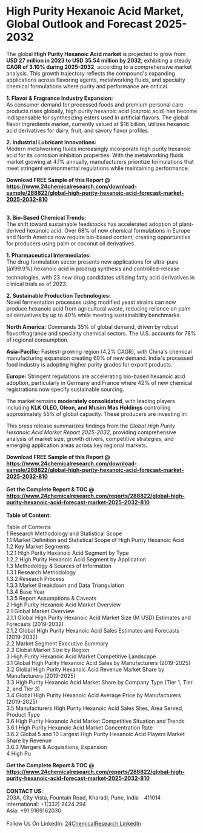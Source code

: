 <h1>High Purity Hexanoic Acid Market, Global Outlook and Forecast 2025-2032</h1><p>The global <strong>High Purity Hexanoic Acid market</strong> is projected to grow from <strong>USD 27 million in 2023 to USD 35.54 million by 2032</strong>, exhibiting a steady <strong>CAGR of 3.10% during 2025-2032</strong>, according to a comprehensive market analysis. This growth trajectory reflects the compound's expanding applications across flavoring agents, metalworking fluids, and specialty chemical formulations where purity and performance are critical.</p><p><strong>1. Flavor &amp; Fragrance Industry Expansion:</strong><br>
As consumer demand for processed foods and premium personal care products rises globally, high purity hexanoic acid (caproic acid) has become indispensable for synthesizing esters used in artificial flavors. The global flavor ingredients market, currently valued at $16 billion, utilizes hexanoic acid derivatives for dairy, fruit, and savory flavor profiles.</p><p><strong>2. Industrial Lubricant Innovations:</strong><br>
Modern metalworking fluids increasingly incorporate high purity hexanoic acid for its corrosion inhibition properties. With the metalworking fluids market growing at 4.1% annually, manufacturers prioritize formulations that meet stringent environmental regulations while maintaining performance.</p><div><b>Download FREE Sample of this Report @ 
            <a href="https://www.24chemicalresearch.com/download-sample/288822/global-high-purity-hexanoic-acid-forecast-market-2025-2032-810">
            https://www.24chemicalresearch.com/download-sample/288822/global-high-purity-hexanoic-acid-forecast-market-2025-2032-810</a></b></div><br><p><strong>3. Bio-Based Chemical Trends:</strong><br>
The shift toward sustainable feedstocks has accelerated adoption of plant-derived hexanoic acid. Over 68% of new chemical formulations in Europe and North America now require bio-based content, creating opportunities for producers using palm or coconut oil derivatives.</p><p><strong>1. Pharmaceutical Intermediates:</strong><br>
The drug formulation sector presents new applications for ultra-pure (â¥99.9%) hexanoic acid in prodrug synthesis and controlled-release technologies, with 23 new drug candidates utilizing fatty acid derivatives in clinical trials as of 2023.</p><p><strong>2. Sustainable Production Technologies:</strong><br>
Novel fermentation processes using modified yeast strains can now produce hexanoic acid from agricultural waste, reducing reliance on palm oil derivatives by up to 40% while meeting sustainability benchmarks.</p><p><strong>North America:</strong> Commands 35% of global demand, driven by robust flavor/fragrance and specialty chemical sectors. The U.S. accounts for 78% of regional consumption.</p><p><strong>Asia-Pacific:</strong> Fastest-growing region (4.2% CAGR), with China's chemical manufacturing expansion creating 60% of new demand. India's processed food industry is adopting higher purity grades for export products.</p><p><strong>Europe:</strong> Stringent regulations are accelerating bio-based hexanoic acid adoption, particularly in Germany and France where 42% of new chemical registrations now specify sustainable sourcing.</p><p>The market remains <strong>moderately consolidated</strong>, with leading players including <strong>KLK OLEO, Oleon, and Musim Mas Holdings</strong> controlling approximately 55% of global capacity. These producers are investing in:</p><p>This press release summarizes findings from the <em>Global High Purity Hexanoic Acid Market Report 2025-2032</em>, providing comprehensive analysis of market size, growth drivers, competitive strategies, and emerging application areas across key regional markets.</p><div><b>Download FREE Sample of this Report @ 
            <a href="https://www.24chemicalresearch.com/download-sample/288822/global-high-purity-hexanoic-acid-forecast-market-2025-2032-810">
            https://www.24chemicalresearch.com/download-sample/288822/global-high-purity-hexanoic-acid-forecast-market-2025-2032-810</a></b></div><br><div><b>Get the Complete Report & TOC @ 
            <a href="https://www.24chemicalresearch.com/reports/288822/global-high-purity-hexanoic-acid-forecast-market-2025-2032-810">
            https://www.24chemicalresearch.com/reports/288822/global-high-purity-hexanoic-acid-forecast-market-2025-2032-810</a></b></div><br>
            <b>Table of Content:</b><p>Table of Contents<br />
1 Research Methodology and Statistical Scope<br />
1.1 Market Definition and Statistical Scope of High Purity Hexanoic Acid<br />
1.2 Key Market Segments<br />
1.2.1 High Purity Hexanoic Acid Segment by Type<br />
1.2.2 High Purity Hexanoic Acid Segment by Application<br />
1.3 Methodology & Sources of Information<br />
1.3.1 Research Methodology<br />
1.3.2 Research Process<br />
1.3.3 Market Breakdown and Data Triangulation<br />
1.3.4 Base Year<br />
1.3.5 Report Assumptions & Caveats<br />
2 High Purity Hexanoic Acid Market Overview<br />
2.1 Global Market Overview<br />
2.1.1 Global High Purity Hexanoic Acid Market Size (M USD) Estimates and Forecasts (2019-2032)<br />
2.1.2 Global High Purity Hexanoic Acid Sales Estimates and Forecasts (2019-2032)<br />
2.2 Market Segment Executive Summary<br />
2.3 Global Market Size by Region<br />
3 High Purity Hexanoic Acid Market Competitive Landscape<br />
3.1 Global High Purity Hexanoic Acid Sales by Manufacturers (2019-2025)<br />
3.2 Global High Purity Hexanoic Acid Revenue Market Share by Manufacturers (2019-2025)<br />
3.3 High Purity Hexanoic Acid Market Share by Company Type (Tier 1, Tier 2, and Tier 3)<br />
3.4 Global High Purity Hexanoic Acid Average Price by Manufacturers (2019-2025)<br />
3.5 Manufacturers High Purity Hexanoic Acid Sales Sites, Area Served, Product Type<br />
3.6 High Purity Hexanoic Acid Market Competitive Situation and Trends<br />
3.6.1 High Purity Hexanoic Acid Market Concentration Rate<br />
3.6.2 Global 5 and 10 Largest High Purity Hexanoic Acid Players Market Share by Revenue<br />
3.6.3 Mergers & Acquisitions, Expansion<br />
4 High Pu</p><div><b>Get the Complete Report & TOC @ 
            <a href="https://www.24chemicalresearch.com/reports/288822/global-high-purity-hexanoic-acid-forecast-market-2025-2032-810">
            https://www.24chemicalresearch.com/reports/288822/global-high-purity-hexanoic-acid-forecast-market-2025-2032-810</a></b></div><br><b>CONTACT US:</b><br>
            203A, City Vista, Fountain Road, Kharadi, Pune, India - 411014<br>
            International: +1(332) 2424 294<br>
            Asia: +91 9169162030 <br><br>
            Follow Us On LinkedIn: <a href="https://www.linkedin.com/company/24chemicalresearch/">24ChemicalResearch LinkedIn</a>
